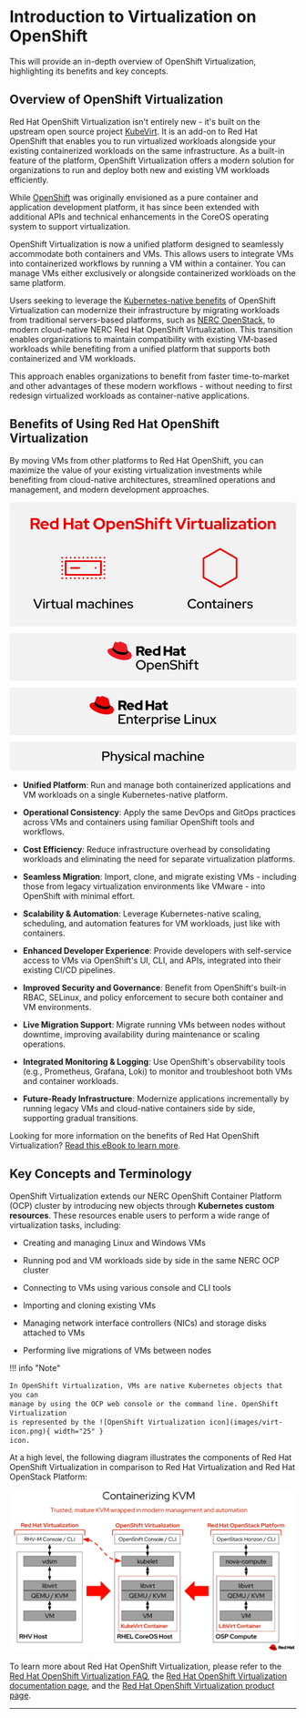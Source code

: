 # Introduction to Virtualization on OpenShift

This will provide an in-depth overview of OpenShift Virtualization, highlighting
its benefits and key concepts.

## Overview of OpenShift Virtualization

Red Hat OpenShift Virtualization isn't entirely new - it's built on the upstream
open source project [KubeVirt](https://kubevirt.io/). It is an add-on to Red Hat
OpenShift that enables you to run virtualized workloads alongside your existing
containerized workloads on the same infrastructure. As a built-in feature of the
platform, OpenShift Virtualization offers a modern solution for organizations to
run and deploy both new and existing VM workloads efficiently.

While [OpenShift](../get-started/openshift-overview.md) was originally envisioned
as a pure container and application development platform, it has since been
extended with additional APIs and technical enhancements in the CoreOS operating
system to support virtualization.

OpenShift Virtualization is now a unified platform designed to seamlessly accommodate
both containers and VMs. This allows users to integrate VMs into containerized
workflows by running a VM within a container. You can manage VMs either exclusively
or alongside containerized workloads on the same platform.

Users seeking to leverage the [Kubernetes-native benefits](#benefits-of-using-red-hat-openshift-virtualization)
of OpenShift Virtualization can modernize their infrastructure by migrating workloads
from traditional servers-based platforms, such as [NERC OpenStack](../../openstack/index.md),
to modern cloud-native NERC Red Hat OpenShift Virtualization. This transition
enables organizations to maintain compatibility with existing VM-based workloads
while benefiting from a unified platform that supports both containerized and VM
workloads.

This approach enables organizations to benefit from faster time-to-market and
other advantages of these modern workflows - without needing to first redesign
virtualized workloads as container-native applications.

## Benefits of Using Red Hat OpenShift Virtualization

By moving VMs from other platforms to Red Hat OpenShift, you can maximize the
value of your existing virtualization investments while benefiting from cloud-native
architectures, streamlined operations and management, and modern development approaches.

![Red Hat OpenShift Virtualization](images/openshift-virtualization.png)

- **Unified Platform**: Run and manage both containerized applications and VM
workloads on a single Kubernetes-native platform.

- **Operational Consistency**: Apply the same DevOps and GitOps practices across
VMs and containers using familiar OpenShift tools and workflows.

- **Cost Efficiency**: Reduce infrastructure overhead by consolidating workloads
and eliminating the need for separate virtualization platforms.

- **Seamless Migration**: Import, clone, and migrate existing VMs - including those
from legacy virtualization environments like VMware - into OpenShift with minimal
effort.

- **Scalability & Automation**: Leverage Kubernetes-native scaling, scheduling,
and automation features for VM workloads, just like with containers.

- **Enhanced Developer Experience**: Provide developers with self-service access
to VMs via OpenShift's UI, CLI, and APIs, integrated into their existing CI/CD
pipelines.

- **Improved Security and Governance**: Benefit from OpenShift's built-in RBAC,
SELinux, and policy enforcement to secure both container and VM environments.

- **Live Migration Support**: Migrate running VMs between nodes without downtime,
improving availability during maintenance or scaling operations.

- **Integrated Monitoring & Logging**: Use OpenShift's observability tools (e.g.,
Prometheus, Grafana, Loki) to monitor and troubleshoot both VMs and container workloads.

- **Future-Ready Infrastructure**: Modernize applications incrementally by running
legacy VMs and cloud-native containers side by side, supporting gradual transitions.

Looking for more information on the benefits of Red Hat OpenShift Virtualization?
[Read this eBook to learn more](https://www.redhat.com/en/engage/15-reasons-adopt-openshift-virtualization-ebook).

## Key Concepts and Terminology

OpenShift Virtualization extends our NERC OpenShift Container Platform (OCP) cluster
by introducing new objects through **Kubernetes custom resources**. These resources
enable users to perform a wide range of virtualization tasks, including:

-   Creating and managing Linux and Windows VMs

-   Running pod and VM workloads side by side in the same NERC OCP cluster

-   Connecting to VMs using various console and CLI tools

-   Importing and cloning existing VMs

-   Managing network interface controllers (NICs) and storage disks attached to VMs

-   Performing live migrations of VMs between nodes

!!! info "Note"

    In OpenShift Virtualization, VMs are native Kubernetes objects that you can
    manage by using the OCP web console or the command line. OpenShift Virtualization
    is represented by the ![OpenShift Virtualization icon](images/virt-icon.png){ width="25" }
    icon.

At a high level, the following diagram illustrates the components of Red Hat
OpenShift Virtualization in comparison to Red Hat Virtualization and Red Hat
OpenStack Platform:

![Containerizing KVM](images/containerizing-kvm.png)

To learn more about Red Hat OpenShift Virtualization, please refer to the  
[Red Hat OpenShift Virtualization FAQ](https://www.redhat.com/en/resources/openshift-virtualization-faq),
the [Red Hat OpenShift Virtualization documentation page](https://docs.redhat.com/en/documentation/openshift_container_platform/4.18/html/virtualization/index),
and the [Red Hat OpenShift Virtualization product page](https://www.redhat.com/en/technologies/cloud-computing/openshift/virtualization).

---
